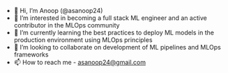 - 👋 Hi, I’m Anoop (@asanoop24)
- 👀 I’m interested in becoming a full stack ML engineer and an active contributor in the MLOps community
- 🌱 I’m currently learning the best practices to deploy ML models in the production environment using MLOps principles
- 💞️ I’m looking to collaborate on development of ML pipelines and MLOps frameworks
- 📫 How to reach me - asanoop24@gmail.com

<!---
asanoop24/asanoop24 is a ✨ special ✨ repository because its `README.md` (this file) appears on your GitHub profile.
You can click the Preview link to take a look at your changes.
--->
